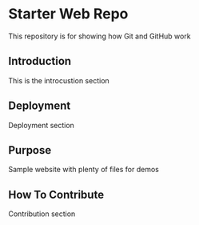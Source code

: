 # Starter Web Repo

This repository is for showing how Git and GitHub work

## Introduction

This is the introcustion section

## Deployment
Deployment section

## Purpose

Sample website with plenty of files for demos

## How To Contribute

Contribution section